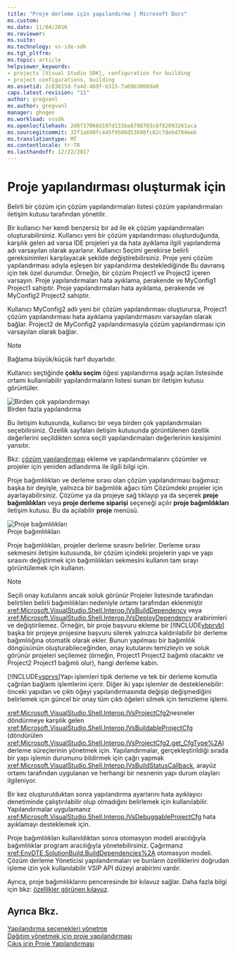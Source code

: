 ```yaml
---
title: "Proje derleme için yapılandırma | Microsoft Docs"
ms.custom: 
ms.date: 11/04/2016
ms.reviewer: 
ms.suite: 
ms.technology: vs-ide-sdk
ms.tgt_pltfrm: 
ms.topic: article
helpviewer_keywords:
- projects [Visual Studio SDK], configuration for building
- project configurations, building
ms.assetid: 2c83615d-fa4d-4b9f-b315-7a69b3000da0
caps.latest.revision: "11"
author: gregvanl
ms.author: gregvanl
manager: ghogen
ms.workload: vssdk
ms.openlocfilehash: 2d8f37068d197d133ba8798703c8f82093261aca
ms.sourcegitcommit: 32f1a690fc445f9586d53698fc82c7debd784eeb
ms.translationtype: MT
ms.contentlocale: tr-TR
ms.lasthandoff: 12/22/2017
---
```

# <a name="project-configuration-for-building"></a>Proje yapılandırması oluşturmak için
Belirli bir çözüm için çözüm yapılandırmaları listesi çözüm yapılandırmaları iletişim kutusu tarafından yönetilir.  
  
 Bir kullanıcı her kendi benzersiz bir ad ile ek çözüm yapılandırmaları oluşturabilirsiniz. Kullanıcı yeni bir çözüm yapılandırması oluşturduğunda, karşılık gelen ad varsa IDE projeleri ya da hata ayıklama ilgili yapılandırma adı varsayılan olarak ayarlanır. Kullanıcı Seçimi gerekirse belirli gereksinimleri karşılayacak şekilde değiştirebilirsiniz. Proje yeni çözüm yapılandırması adıyla eşleşen bir yapılandırma desteklediğinde Bu davranış için tek özel durumdur. Örneğin, bir çözüm Project1 ve Project2 içeren varsayın. Proje yapılandırmaları hata ayıklama, perakende ve MyConfig1 Project1 sahiptir. Proje yapılandırmaları hata ayıklama, perakende ve MyConfig2 Project2 sahiptir.  
  
 Kullanıcı MyConfig2 adlı yeni bir çözüm yapılandırması oluşturursa, Project1 çözüm yapılandırması hata ayıklama yapılandırmasını varsayılan olarak bağlar. Project2 de MyConfig2 yapılandırmasıyla çözüm yapılandırması için varsayılan olarak bağlar.  
  
> [!NOTE]
>  Bağlama büyük/küçük harf duyarlıdır.  
  
 Kullanıcı seçtiğinde **çoklu seçim** öğesi yapılandırma aşağı açılan listesinde ortamı kullanılabilir yapılandırmaların listesi sunan bir iletişim kutusu görüntüler.  
  
 ![Birden çok yapılandırmayı](../../extensibility/internals/media/vsmultiplecfgs.gif "vsMultipleCfgs")  
Birden fazla yapılandırma  
  
 Bu iletişim kutusunda, kullanıcı bir veya birden çok yapılandırmaları seçebilirsiniz. Özellik sayfaları iletişim kutusunda görüntülenen özellik değerlerini seçildikten sonra seçili yapılandırmaları değerlerinin kesişimini yansıtır.  
  
 Bkz: [çözüm yapılandırması](../../extensibility/internals/solution-configuration.md) ekleme ve yapılandırmalarını çözümler ve projeler için yeniden adlandırma ile ilgili bilgi için.  
  
 Proje bağımlılıkları ve derleme sırası olan çözüm yapılandırması bağımsız: başka bir deyişle, yalnızca bir bağımlılık ağacı tüm Çözümdeki projeler için ayarlayabilirsiniz. Çözüme ya da projeye sağ tıklayıp ya da seçerek **proje bağımlılıkları** veya **proje derleme siparişi** seçeneği açılır **proje bağımlılıkları** iletişim kutusu. Bu da açılabilir **proje** menüsü.  
  
 ![Proje bağımlılıkları](../../extensibility/internals/media/vsprojdependencies.gif "vsProjDependencies")  
Proje bağımlılıkları  
  
 Proje bağımlılıkları, projeler derleme sırasını belirler. Derleme sırası sekmesini iletişim kutusunda, bir çözüm içindeki projelerin yapı ve yapı sırasını değiştirmek için bağımlılıkları sekmesini kullanın tam sırayı görüntülemek için kullanın.  
  
> [!NOTE]
>  Seçili onay kutularını ancak soluk görünür Projeler listesinde tarafından belirtilen belirli bağımlılıkları nedeniyle ortamı tarafından eklenmiştir <xref:Microsoft.VisualStudio.Shell.Interop.IVsBuildDependency> veya <xref:Microsoft.VisualStudio.Shell.Interop.IVsDeployDependency> arabirimleri ve değiştirilemez. Örneğin, bir proje başvuru ekleme bir [!INCLUDE[vbprvb](../../code-quality/includes/vbprvb_md.md)] başka bir projeye projesine başvuru silerek yalnızca kaldırılabilir bir derleme bağımlılığına otomatik olarak ekler. Bunun yapılması bir bağımlılık döngüsünün oluşturabileceğinden, onay kutularını temizleyin ve soluk görünür projeleri seçilemez (örneğin, Project1 Project2 bağımlı olacaktır ve Project2 Project1 bağımlı olur), hangi derleme kabin.  
  
 [!INCLUDE[vsprvs](../../code-quality/includes/vsprvs_md.md)]Yapı işlemleri tipik derleme ve tek bir derleme komutla çağrılan bağlantı işlemlerini içerir. Diğer iki yapı işlemler de desteklenebilir: önceki yapıdan ve çıktı öğeyi yapılandırmasında değişip değişmediğini belirlemek için güncel bir onay tüm çıktı öğeleri silmek için temizleme işlemi.  
  
 <xref:Microsoft.VisualStudio.Shell.Interop.IVsProjectCfg2>nesneler döndürmeye karşılık gelen <xref:Microsoft.VisualStudio.Shell.Interop.IVsBuildableProjectCfg> (döndürülen <xref:Microsoft.VisualStudio.Shell.Interop.IVsProjectCfg2.get_CfgType%2A>) derleme süreçlerinin yönetmek için. Yapılandırmalar, gerçekleştirildiği sırada bir yapı işlemin durumunu bildirmek için çağrı yapmak <xref:Microsoft.VisualStudio.Shell.Interop.IVsBuildStatusCallback>, arayüz ortamı tarafından uygulanan ve herhangi bir nesnenin yapı durum olayları ilgileniyor.  
  
 Bir kez oluşturulduktan sonra yapılandırma ayarlarını hata ayıklayıcı denetiminde çalıştırılabilir olup olmadığını belirlemek için kullanılabilir. Yapılandırmalar uygulamanız <xref:Microsoft.VisualStudio.Shell.Interop.IVsDebuggableProjectCfg> hata ayıklamayı desteklemek için.  
  
 Proje bağımlılıkları kullanıldıktan sonra otomasyon modeli aracılığıyla bağımlılıklar program aracılığıyla yönetebilirsiniz. Çağırmanız <xref:EnvDTE.SolutionBuild.BuildDependencies%2A> otomasyon modeli. Çözüm derleme Yöneticisi yapılandırmaları ve bunların özelliklerini doğrudan işleme izin yok kullanılabilir VSIP API düzeyi arabirimi vardır.  
  
 Ayrıca, proje bağımlılıklarını penceresinde bir kılavuz sağlar. Daha fazla bilgi için bkz: [özellikler görünen kılavuz](../../extensibility/internals/properties-display-grid.md).  
  
## <a name="see-also"></a>Ayrıca Bkz.  
 [Yapılandırma seçenekleri yönetme](../../extensibility/internals/managing-configuration-options.md)   
 [Dağıtım yönetmek için proje yapılandırması](../../extensibility/internals/project-configuration-for-managing-deployment.md)   
 [Çıkış için Proje Yapılandırması](../../extensibility/internals/project-configuration-for-output.md)